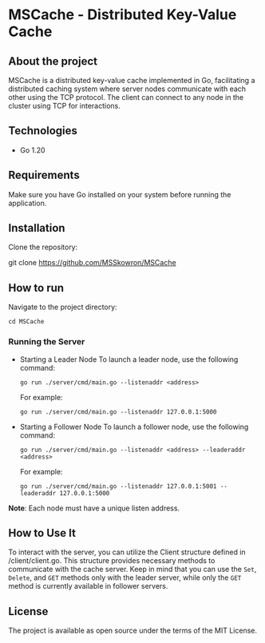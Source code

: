 # MSCache - Distributed Key-Value Cache

## About the project

MSCache is a distributed key-value cache implemented in Go, facilitating a distributed caching system where server nodes communicate with each other using the TCP protocol. The client can connect to any node in the cluster using TCP for interactions.

## Technologies

- Go 1.20

## Requirements

Make sure you have Go installed on your system before running the application.

## Installation

Clone the repository:

git clone <https://github.com/MSSkowron/MSCache>

## How to run

Navigate to the project directory:

```
cd MSCache
```

### Running the Server

- Starting a Leader Node
    To launch a leader node, use the following command:

    ```
    go run ./server/cmd/main.go --listenaddr <address>
    ```

    For example:

    ```
    go run ./server/cmd/main.go --listenaddr 127.0.0.1:5000
    ```

- Starting a Follower Node
    To launch a follower node, use the following command:

    ```
    go run ./server/cmd/main.go --listenaddr <address> --leaderaddr <address>
    ```

    For example:

    ```
    go run ./server/cmd/main.go --listenaddr 127.0.0.1:5001 --leaderaddr 127.0.0.1:5000
    ```

**Note**: Each node must have a unique listen address.

## How to Use It

To interact with the server, you can utilize the Client structure defined in /client/client.go. This structure provides necessary methods to communicate with the cache server. Keep in mind that you can use the `Set`, `Delete`, and `GET` methods only with the leader server, while only the `GET` method is currently available in follower servers.

## License

The project is available as open source under the terms of the MIT License.
